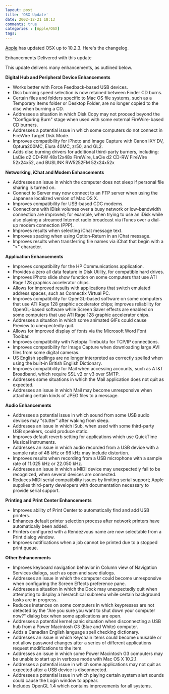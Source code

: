 ```yaml
---
layout: post
title: 'OSX Update'
date: 2002-12-21 18:13
comments: true
categories : [Apple/OSX]
tags:
---
```

<a href="http://apple.com">Apple</a> has updated OSX up to 10.2.3. Here's the changelog.

Enhancements Delivered with this update

This update delivers many enhancements, as outlined below.

__Digital Hub and Peripheral Device Enhancements__

* Works better with Force Feedback-based USB devices.
* Disc burning speed selection is now retained between Finder CD burns.
* Certain files and folders specific to Mac OS file systems, such as a Temporary Items folder or Desktop Folder, are no longer copied to the disc when burning a CD.
* Addresses a situation in which Disk Copy may not proceed beyond the "Configuring Burn" stage when used with some external FireWire-based CD burners.
* Addresses a potential issue in which some computers do not connect in FireWire Target Disk Mode.
* Improves compatibility for iPhoto and Image Capture with Canon IXY DV, Optura200MC, Elura 40MC, zr50, and GL2.
* Adds disc burning drivers for additional third-party burners, including: LaCie d2 CD-RW 48x12x48x FireWire, LaCie d2 CD-RW FireWire 52x24x52, and BUSLINK RW5252FM 52x24x52x

__Networking, iChat and Modem Enhancements__
    
* Addresses an issue in which the computer does not sleep if personal file sharing is turned on.
* Connect to Server may now connect to an FTP server when using the Japanese localized version of Mac OS X.
* Improves compatibility for USB-based CDC modems.
* Connections with iDisk volumes over a busy network or low-bandwidth connection are improved; for example, when trying to use an iDisk while also playing a streamed Internet radio broadcast via iTunes over a dial-up modem connection (PPP).
* Improves results when selecting iChat message text.
* Improves spacing when using Option-Return in an iChat message.
* Improves results when transferring file names via iChat that begin with a ">" character.

__Application Enhancements__

* Improves compatibility for the HP Communications application.
* Provides a zero all data feature in Disk Utility, for compatible hard drives.
* Improves iPhoto slide show function on some computers that use ATI Rage 128 graphics accelerator chips.
* Allows for improved results with applications that switch emulated address spaces, such as Connectix Virtual PC.
* Improves compatibility for OpenGL-based software on some computers that use ATI Rage 128 graphic accelerator chips; improves reliability for OpenGL-based software while Screen Saver effects are enabled on some computers that use ATI Rage 128 graphic accelerator chips.
* Addresses a situation in which some animated GIFs could cause Preview to unexpectedly quit.
* Allows for improved display of fonts via the Microsoft Word Font Toolbar.
* Improves compatibility with Netopia Timbuktu for TCP/IP connections.
* Improves compatibility for Image Capture when downloading large AVI files from some digital cameras.
* US English spellings are no longer interpreted as correctly spelled when using the built-in British English Dictionary.
* Improves compatibility for Mail when accessing accounts, such as AT&T Broadband, which require SSL v2 or v3 over SMTP.
* Addresses some situations in which the Mail application does not quit as expected.
* Addresses an issue in which Mail may become unresponsive when attaching certain kinds of JPEG files to a message.

__Audio Enhancements__

* Addresses a potential issue in which sound from some USB audio devices may "stutter" after waking from sleep.
* Addresses an issue in which iSub, when used with some third-party USB speakers, could produce static.
* Improves default reverb setting for applications which use QuickTime Musical Instruments.
* Addresses an issue in which audio recorded from a USB device with a sample rate of 48 kHz or 96 kHz may include distortion.
* Improves results when recording from a USB microphone with a sample rate of 11.025 kHz or 22.050 kHz.
* Addresses an issue in which a MIDI device may unexpectedly fail to be recognized, when several devices are connected.  
* Reduces MIDI serial compatibility issues by limiting serial support; Apple supplies third-party developers with documentation necessary to provide serial support.

__Printing and Print Center Enhancements__

* Improves ability of Print Center to automatically find and add USB printers.
* Enhances default printer selection process after network printers have automatically been added. 
* Printers configured with a Rendezvous name are now selectable from a Print dialog window.  
* Improves notifications when a job cannot be printed due to a stopped print queue.

__Other Enhancements__

* Improves keyboard navigation behavior in Column view of Navigation Services dialogs, such as open and save dialogs.   
* Addresses an issue in which the computer could become unresponsive when configuring the Screen Effects preference pane.
* Addresses a situation in which the Dock may unexpectedly quit when attempting to display a hierarchical submenu while certain background tasks are in progress.
* Reduces instances on some computers in which keypresses are not detected by the "Are you sure you want to shut down your computer now?" dialog box when some applications are open.
* Addresses a potential kernel panic situation when disconnecting a USB hub from a Power Macintosh G3 (Blue and White) computer.    
* Adds a Canadian English language spell checking dictionary.   
* Addresses an issue in which Keychain items could become unusable or not allow password changes after a series of different applications request modifications to the item.
* Addresses an issue in which some Power Macintosh G3 computers may be unable to start up in verbose mode with Mac OS X 10.2.1.    
* Addresses a potential issue in which some applications may not quit as expected after a USB device is disconnected.    
* Addresses a potential issue in which playing certain system alert sounds could cause the Login window to appear.
* Includes OpenGL 1.4 which contains improvements for all systems.
